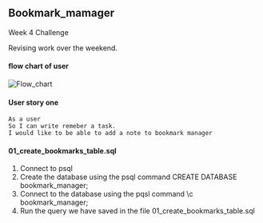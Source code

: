 ## Bookmark_mamager ## 

Week 4 Challenge  

Revising work over the weekend. 

#### flow chart of user #### 

![Flow_chart](https://user-images.githubusercontent.com/71974361/104095328-271d5700-528e-11eb-99af-8a659c5dc376.png) 
 
 #### User story one ####  

``` 
As a user 
So I can write remeber a task. 
I would like to be able to add a note to bookmark manager
``` 

 #### 01_create_bookmarks_table.sql ####

1. Connect to psql 
2. Create the database using the psql command CREATE DATABASE bookmark_manager; 
3. Connect to the database using the pqsl command \c bookmark_manager; 
4. Run the query we have saved in the file 01_create_bookmarks_table.sql


